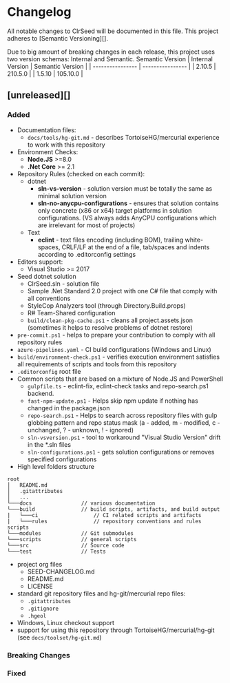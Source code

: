 # Changelog

All notable changes to ClrSeed will be documented in this file.
This project adheres to [Semantic Versioning][].

Due to big amount of breaking changes in each release, this project uses two version schemas:
Internal and Semantic.
 Semantic Version
| Internal Version | Semantic Version |
| ---------------- | ---------------- |
| 2.10.5           | 210.5.0          |
| 1.5.10           | 105.10.0         |


## [unreleased][]

### Added
*   Documentation files:
    - `docs/tools/hg-git.md` - describes TortoiseHG/mercurial experience to work with this repository
*   Environment Checks:
    - **Node.JS** >=8.0
    - **.Net Core** >= 2.1
*   Repository Rules (checked on each commit):
    - dotnet
        - **sln-vs-version** - solution version must be totally the same as minimal solution version
        - **sln-no-anycpu-configurations** - ensures that solution contains only concrete (x86 or x64) target platforms in solution configurations. (VS always adds AnyCPU configurations which are irrelevant for most of projects)
    - Text
        - **eclint** - text files encoding (including BOM), trailing white-spaces, CRLF/LF at the end of a file, tab/spaces and indents according to .editorconfig settings
*   Editors support:
    - Visual Studio >= 2017
*   Seed dotnet solution
    - ClrSeed.sln - solution file
    - Sample .Net Standard 2.0 project with one C# file that comply with all conventions
    - StyleCop Analyzers tool (through Directory.Build.props)
    - R# Team-Shared configuration
    - `build/clean-pkg-cache.ps1` - cleans all project.assets.json (sometimes it helps to resolve problems of dotnet restore)
*   `pre-commit.ps1` - helps to prepare your contribution to comply with all repository rules
*   `azure-pipelines.yaml` - CI build configurations (Windows and Linux)
*   `build/environment-check.ps1` - verifies execution environment satisfies all requirements of scripts and tools from this repository
*   `.editorconfig` root file
*   Common scripts that are based on a mixture of Node.JS and PowerShell
    - `gulpfile.ts` - eclint-fix, eclint-check tasks and repo-search.ps1 backend.
    - `fast-npm-update.ps1` - Helps skip npm update if nothing has changed in the package.json
    - `repo-search.ps1` - Helps to search across repository files with gulp globbing pattern and repo status mask (a - added, m - modified, c - unchanged, ? - unknown, ! - ignored)
    - `sln-vsversion.ps1` - tool to workaround "Visual Studio Version" drift in the *.sln files
    - `sln-configurations.ps1` - gets solution configurations or removes specified configurations
*   High level folders structure
```
root
│   README.md
│   .gitattributes
│   ...
└───docs                // various documentation
└───build               // build scripts, artifacts, and build output
|   └───ci                  // CI related scripts and artifacts
|   └───rules               // repository conventions and rules scripts
└───modules             // Git submodules
└───scripts             // general scripts
└───src                 // Source code
└───test                // Tests
```
*   project org files
    - SEED-CHANGELOG.md
    - README.md
    - LICENSE
*   standard git repository files and hg-git/mercurial repo files:
    - `.gitattributes`
    - `.gitignore`
    - `.hgeol`
*   Windows, Linux checkout support
*   support for using this repository through TortoiseHG/mercurial/hg-git (see `docs/toolset/hg-git.md`)


### Breaking Changes
### Fixed
